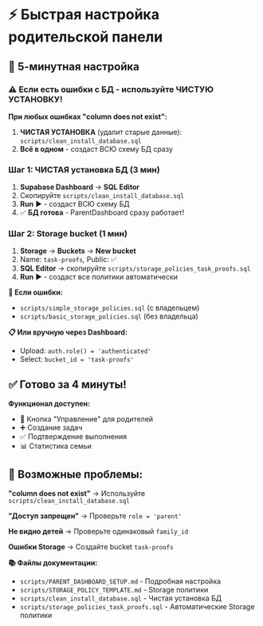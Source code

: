 # ⚡ Быстрая настройка родительской панели

## 🚀 5-минутная настройка

### ⚠️ Если есть ошибки с БД - используйте ЧИСТУЮ УСТАНОВКУ!

**При любых ошибках "column does not exist":**
1. **ЧИСТАЯ УСТАНОВКА** (удалит старые данные): `scripts/clean_install_database.sql`
2. **Всё в одном** - создаст ВСЮ схему БД сразу

### Шаг 1: ЧИСТАЯ установка БД (3 мин)
1. **Supabase Dashboard** → **SQL Editor**
2. Скопируйте `scripts/clean_install_database.sql`
3. **Run** ▶️ - создаст ВСЮ схему БД
4. ✅ **БД готова** - ParentDashboard сразу работает!

### Шаг 2: Storage bucket (1 мин)  
1. **Storage** → **Buckets** → **New bucket**
2. Name: `task-proofs`, Public: ✅
3. **SQL Editor** → скопируйте `scripts/storage_policies_task_proofs.sql`
4. **Run** ▶️ - создаст все политики автоматически

**🚨 Если ошибки:**
- `scripts/simple_storage_policies.sql` (с владельцем)
- `scripts/basic_storage_policies.sql` (без владельца)

**📋 Или вручную через Dashboard:**
- Upload: `auth.role() = 'authenticated'`
- Select: `bucket_id = 'task-proofs'`

## ✅ Готово за 4 минуты!

**Функционал доступен:**
- 👑 Кнопка "Управление" для родителей
- ➕ Создание задач
- ✅ Подтверждение выполнения  
- 📊 Статистика семьи

## 🚨 Возможные проблемы:

**"column does not exist"** → Используйте `scripts/clean_install_database.sql`

**"Доступ запрещен"** → Проверьте `role = 'parent'`

**Не видно детей** → Проверьте одинаковый `family_id`

**Ошибки Storage** → Создайте bucket `task-proofs`

**📚 Файлы документации:**
- `scripts/PARENT_DASHBOARD_SETUP.md` - Подробная настройка
- `scripts/STORAGE_POLICY_TEMPLATE.md` - Storage политики  
- `scripts/clean_install_database.sql` - Чистая установка БД
- `scripts/storage_policies_task_proofs.sql` - Автоматические Storage политики
